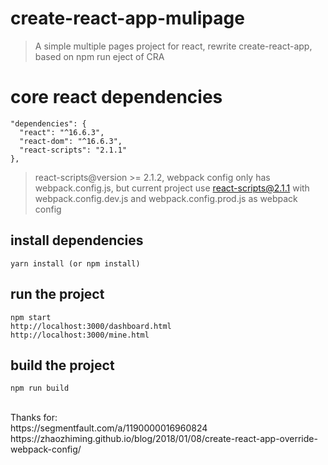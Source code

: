 # create-react-app-mulipage
> A simple multiple pages project for react, rewrite create-react-app, based on npm run eject of CRA

# core react dependencies
```
"dependencies": {
  "react": "^16.6.3",
  "react-dom": "^16.6.3",
  "react-scripts": "2.1.1"
},
```
> react-scripts@version >= 2.1.2, webpack config only has webpack.config.js, but current project use react-scripts@2.1.1 with webpack.config.dev.js and webpack.config.prod.js as webpack config

## install dependencies
```
yarn install (or npm install)
```

## run the project
```
npm start
http://localhost:3000/dashboard.html
http://localhost:3000/mine.html
```

## build the project
```
npm run build
```

<br />
Thanks for:<br/>
https://segmentfault.com/a/1190000016960824 <br/>
https://zhaozhiming.github.io/blog/2018/01/08/create-react-app-override-webpack-config/  
